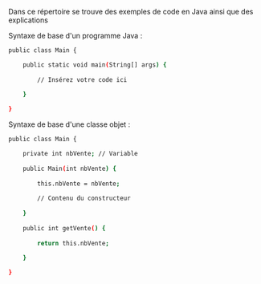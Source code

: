 Dans ce répertoire se trouve des exemples de code en Java ainsi que des explications

Syntaxe de base d'un programme Java :

```bash
public class Main {

	public static void main(String[] args) {
	
		// Insérez votre code ici
	
	}

}
```

Syntaxe de base d'une classe objet :

```bash
public class Main {

	private int nbVente; // Variable
	
	public Main(int nbVente) {
	
		this.nbVente = nbVente;
		
		// Contenu du constructeur
	
	}
	
	public int getVente() {
	
		return this.nbVente;
	
	}

}
```

